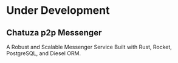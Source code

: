 # Under Development

## Chatuza p2p Messenger

A Robust and Scalable Messenger Service Built with Rust, Rocket, PostgreSQL, and Diesel ORM.


